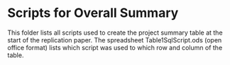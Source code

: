 # Scripts for Overall Summary

This folder lists all scripts used to create the project summary table at the start of the replication
paper.  The spreadsheet Table1SqlScript.ods (open office format) lists which script was used to which
row and column of the table.